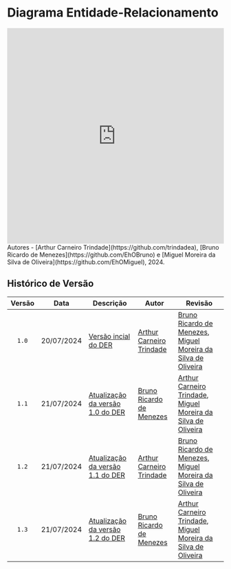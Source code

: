 # Diagrama Entidade-Relacionamento

<iframe frameborder="0" style="width:100%;height:500px;" src="https://viewer.diagrams.net/?lightbox=1&highlight=0000FF&nav=1&title=DER%20MUD%20Minecraft.drawio#R%3Cmxfile%3E%3Cdiagram%20name%3D%22P%C3%A1gina-1%22%20id%3D%22HAelyKkPPFcTzCwJ50Ut%22%3E7V1Zc9rIFv41rpr7gEvd2h%2B9xckkTpxlJva8uGSQQTEgAsKx%2FeuvAAlQn6MF1OqWZKamZowAAafP8p39SD0bPV9Oncngyu%2B5wyOq9J6P1PMjSlVDs8L%2FLa68rK5Q24qu9Kdeb3WNbC58917d6KISXZ17PXeWeGHg%2B8PAmyQvdv3x2O0GiWvOdOr%2FSb7swR8mP3Xi9KNPVDYXvnedoQte9tPrBYPVVYuam%2BvvXa8%2FiD%2BZGPbqmXun%2B9if%2BvNx9Hljf%2Byunhk58W2ij5wNnJ7%2FZ%2BuSenGknk19P1j9NXo%2Bc4cLusYUW73vXcqz6688dcdBkTd8fPdF%2F%2FlEfgw69KM1%2BHJ6dzH9rxPd5ckZziNSRF82eIlps%2Fx17uImypF6%2BmfgBe73idNdPPsnZIfw2iAYDcNHJPxz5D8598t3Ll48dWfe6%2FZjP3CCrcchH7nbj92et%2F1w6Hcflx%2B8uHN09FtPQwLEv8adBu7z1qWIIJeuP3KD6Uv4kuhZS48OJ2LcDlGs6MqfDR%2BoqhZdHGwxAVXt6KoTcV9%2Fff%2FNMYR%2FRCeBn0r%2FdvD1xflta373ybc%2FWq8Xxn3HBIfg9kJ%2BjR7602Dg9%2F2xM7zYXD1NHtPmNZ98fxKR8JcbBC%2BR8DnzwE8e3SyY%2Bo%2FumT%2F0p%2BGVnvvgzIdB8lCSJ0yYEybMCRPmhMn2kSrgSFffwZkGJwuBDi8sZSm69s5bUHDFJOMe84rwytbzD%2F44iH4kUbPYZObPp92Ivq9%2FHv49J98u%2F350jX%2BJ402UzqSjRucbfoG%2BG2Scl7F63eKQMrlu6g6dwHtKKh2Me5ZvDX%2Bl87L1gonvjYPZ1p2vFxc2zEyozXCzwWiEHd8Q%2FrH6DhtOXv%2BY%2FZkbqpwrZ%2BLkqB1n2o3PtIAWcoZefxz%2B3Q2P3J1m8HZhXimuUghRGaIiGoUoiELRqlInUKcLUCfusxfcLN5%2BrEePbreeOX%2BOpXnx4KWM6GYxWa7kEt6SW%2BqgVCkHNQ6%2F%2BtZJLR7ebj%2B3Oavlo%2Fiw3rS9QI9PayTTaQgENJYnOU%2FwovF77sc6szNbEuwkfAFRJ89LqsXPh3%2F1F%2F%2F%2FHH6%2F%2BE7hF5vH1yGPD4chznebotalqXEdHNQPdzTxm07PlyTZpJGXWAfUXQfUTe2CatSqlRo1gHRe%2B7PZ3ANMNRs4k8Wf04E%2Fup%2BHX%2BN04k698EssRDC%2Ber25tLMUVyGtKgtqbURcKSKuRlXiagF6nw3m48f2%2BBE6G5uQ7kfYqUhhNnHGpcBCfKN7LncpB1zOfH%2Fau7vBscv62j1ybUWGRsOcNdfJs8MKJF2dvaA6eSDSTGdKgMlQGC5Z%2FYLoZQyj8IgtqW9JRd2%2BcRVVG88h3YWuCdctodHd57fHG9IxE4FeO88j%2FY4faSvObu1PyDs86NTxPLxPbT48Q%2FrhmZUe3pcWHx5VZB%2BeRiAp6%2BwEyA%2FibfOFXsDpKORkfO%2F1LtSvs4%2BXVv%2BMXl13jMfRuHCaQzUr8TLS0%2BLcvQmlVlyoNIALq3CHf81Hk5jkzrQbX1m9gmpHm1xznF3OzzQX4n6cKexKuBr4znRdiRTH%2F1hlm%2BJLwzuRNPUe32klyuBOuxaggA%2BKvzKvehLn5OOfd3fW75uT5%2F6Afrm7eH39r7P4gLLeF41MvRJazKCzss6LJyI7DTHAX%2BF5npH%2FFXaeQmb55Ny7wxyjv7DZXtcZnkRPjLxeb6VUmEq66CjCm%2BunR%2Fo5ytHZOg3Ag3V1ZfQxR9tlihhs6CjHlkloEvatHpXkfRu7Z%2Fx2%2F%2BFh5lYSPTKlZAA36j6h7De6%2F42p%2B03hkB0eyEahhxTR4lIiXKlDQ7F4eiuVxkn15yIfUzTySTMhhpXUxzkFgZSyCnzXN2QVECL2guIfV0G4GDcdHMLFb8d0xOqRj%2BXQdLUCy2FWbjluv369Vz79%2Fvfk%2FLt%2FfUuD09tXDY81HEyJbFOyv6o3VKjq8ZPXBLkDGmF0JQi%2BFPYHNLbsG9wqxSHgBbQM7SAdNZaO%2FH4HtR74BvibVg5cAW%2BgWR4qAqjMlJocUYCFQ6bx7QCWWM1wASy2qjNgmg9iIfhdBWAWyEt%2FKdFJM0e64JR9TxPLeyRVeaoeKp7BoBpbn0j1KPG6lcLAuvhUDhkMnLwwLLUk7%2Bc2kFeTTVxY%2FdkkRLF3biYfjuqC4KjFRqeLYkh4Kz0XjvKzqngTNFo2Jp6d3jTQRFONVAw3EyMl7rWzb0XMvDvxc61QhNhwzdhWEcAylJvOWN45ShMJVOPmoprO9Xwdv698UdPMvhE%2F8cok2DaqI01FdYYhDdXhdliBYdTmUldnkxtqHMGTRt84gXXAOTULN9sIIEoRkWpCb0hmT0myL5h2U1hls1NGwJ346exsmrFqpZGRDsqoFdWU7IvHNz4gzpYoo7h6IR89CnLPQO5rb%2FTIZr4Eo0eK9RPIEBUOpcH4pKGijoegrCkhGgvC9g1TEZvN%2FYBbVR6mwrI%2FB%2FgmX2Mi6C1zoJzwinhk9BubMNk74gVGQ1SnVHGdQ4FUrEYPsZLRiFYcVstIb26lcoaSodPj1iEyNF7W5O6deumzuMwgf5IZ92aIcrxa1SyzD%2Bd3p54%2Fclo0z2ytaERolqzkThsS5MRgwaFsr5zWJQ%2FEwdW4CcVgfkHNmyf99%2BzdmfbSPz0P0TDUUSibCUpxEBDvtem%2Broah5N2Kn6uB0gzGiRsbMCMqOBdVnGxmWs0t8kbWhSHurvYjSTwR8FToULLMcYEJXlWWhWyK0kR%2B1QqYElOkKalJ1mjftujqol2hNEAblJ3ZFN8mUDRKheTs2dhZheFS1Aq1KBsM64JEWqGUcCIE4DLk%2BuB%2Bp4ySzQ0nUu7edwoe1biVx4GhpoIzMEjNe2NVig1UvcCadzz%2BclhcI1qBoIaTCNILwBsQHfqHQY42Dd2GmAFxtoQO3dblTshYPziUdvDLz%2BPz17iXmRXlO7t%2FO3Y%2Fdq4%2Bff3gXd%2Bc%2F7Ivn17ieFS9Ypf75ptSjy%2F3VHRBxX9IrUNBxLfzzjKbDXWqeUvL8t5ResoUirXjxqqaseAeS7b21aaFtA5OO8ShwQMqRNBgctVimGjN8JxHohF2ilv4E7P5W7XVsu%2Bw9V2a2oliK8eKaq7%2FTUoXNe1j27Z0Ev1rFtIDvNqZkOBuSo5QStt5pqoo33auhJRXkmNyOHWda0kWS76dS885ThopDiKXCHBWOCE3UiOqz4qAARdF6x25uWRQYq%2F8e3Dqjd3Kk46MpFVoqYfFZbWIuugFUQ7%2FsG059oFplvfOfXiIgKsaGUSxmSbHDsUWOQqNosQ3PghspQKbH%2BQQ5G1QhS1B0Qo20%2B0%2B8ZP9JN3McactVj6Yd5R2p3ERIAcR4CcC6zDAVhCguukCGjIbEX%2BhqGE0NZYvSthBOULkSysw0SaYes64n5qw3JKbJct7%2FsJWW3Y1dpoqip5yhlt2Wq0IV6MFEpYcZ3WPSSHC51Dl6wgEDAdfR93HoP%2F%2B8uHH6%2Bk%2FSv8nGXyroCWq3N4ZuK7rpB9agJn3BBdtN9WJpezu7Y4hfU%2BahqRyne7RmXp0cv7gddtDfGKxZRvyia9TQPx%2FvR50AJvR2cLG9jua9CY6HdYdLXoU77DQWFOJLJ%2BLoe7%2B4U38NhF53WMijcgmxJGH4R71iXnkZiwIkrLAPXTuzlu5mBl0aM5CoiwBgj0CPNnEUCUYlNShWI9mVaFKFJ5L6v6W6c9kztXN7fQwuPszKXEFi8n06WxVb%2FH5u8oiw7%2F5h%2FHDK5zGm6l4tiT9ItTj82A%2BhYi0qV4AsoNDeh7RMKTI%2Bh4lTBxbLYom7epmDmHSrrlDT6AwEOkemyF5F2DzRpiApERlwUWjaBVz3YQWa6RdjydZTxrZsnZtmTaCSLj0cIEpF9oeehlKZu9NUTMEQYbcqG7rU%2BYvbUwyj1ga40RYyOzrqpJ5%2BLgYuXGrHaWdi%2B3M6qnflq7M8To1MZ0mdAo%2FX5%2BBI22qOwiTQrZ0BGzKcQcP9rEYc1Vv9vRkWIjZU2cpWiEjuPON1%2F1dgirWY2PejBDnm%2BPz%2FNAsLQoY61V3bcIQToua1%2BHWB9lV15YUe%2Fam5bXwcir8wLg7eOX4R3JE8GAntkuddymPLGFbinYuW6LmuxmMWi26C4NbLALGMN%2BFRwQzD011xUCoUrojZsHShxbleoj0vKeFhddgWD5i89aG5InI2jI05iQp4FB0ystuBvjXfDSJv3qo%2FUpBJguJ2skdoEEtduZEwWHXO3fcgA%2FKGm6xh5VLmY0ZyxMzeCK8VJfZE1kihM%2BZ2EU9KMc2NZKRmcjPLjt6hWI35Tp6IlOGEsBlGlIJGtJG%2BtvsYlzp%2FjZRpKRc2ur47G89sOWiKSdWr2astRY%2BcJAwDsreoFqAheoVZCW2JgdU4nVcG5h4iNpkl3iKUHd2NeMUd4a4lBm0H8%2Fw5wVx8bW9KZvsw0vImhcpCDdbostj3I5ybGiUma9WEuVWD2Rt6Jr87fedXqgyWhODI%2BzycZHLynCqU8R9aGwQjqWvjnkLYunbqiAnS19sloVg%2BsrBQXus8WwrBiqBaIo2qcSmoSbg24ZFe9zWca5NXmvi8UBn6NJ1BoSIF8%2BLUJg77noNnQ4ByGzIJzPSy7UafPIU4u2WUBmp%2FxZMZThgprkzTiCAkw6Q15%2BW7NtdMjIM4zUyxK6wGVPp%2B1iIAnPXH8ZPbjQYgUy99gxOAglr%2BU4hUTCEw9B76EXwcUGpn9FXRTGqMxusz2W4CLZc%2BzMvatWZrn7O%2BgSG7kOQFW%2BZhWfojfs%2FlkBd2Vz4tHzfuYGGYCYhxD%2Fzx%2BFXdbzlObnOLPjjzhaf1POmIUZefZkQsS5%2BBR%2BoXrLNlAdnsZsuNdRaCZVriAm4QeeVgnCWuqE16BlUbclXDpJbzg4FoyXd7nUuq0DWS1qpckr5Ssrq3KO6B%2FdjmeFRwKKpZrILNQox7hvaT96l%2BkD%2Fmv%2FeSocIVglaFZxGq6ck5YqzFRosJMRVfN6MkBKKkBRO%2FwurPzTZssCKFnilflDF9YfQmY7rD6mqaDXR4VlCxKUEUdGZOQKknAqPaxDZYSTCVDqBaa6T6ch5dcftWLdCDbYMUaRST6G5FLX%2B5vB0AeMgaH0p1VlkYdnHMRbctV0dcjRyM34t6rg5oI3F8zyLdQjVksU6lIs1WA%2F3rLAk%2Feb749Wv68vfs%2Bv5z8f53VOPXv%2FdwfqO6oc%2FOTrUMTrMVxWUO44saUNg9uhD4MK5w7ua4OTpVWCQVTMuw4%2Fxq%2FRSn7X5b0WtDyAwUaRnlIksTYJXPed5pm8OKuVrSirR4y7JetjmKV6Zi6XKbUvOAtEc0qskSDyj9KA5imqOei%2FrWyOpApiLe%2BvOXhE31dSTYmEaiYgbfINOMt9QOkSHr%2FSWW1C7A%2FNUN4h5B%2BZS69Frsztz2UwsgTdzZRO2MSNfVTPeIx3RyUL8jKomvtr927H7sXP16esH7%2Frm%2FJd9%2BfRSz2ROGVkrnI026zX2fP3Nt3f3TJ2HwMHqW%2BvnQWtGUmUY0gelSJpEVhlrV2Qc8pW5XjBryE2vq0j%2BZ%2BiNQpLBQs36SYLN1MnJr%2BomcqbyNdHvKCOfhiD5VM2kqgVZwcrlE7a8nM%2BnDTFUKk1SD829ViWeaOJKl2Oo8ApIM68EsoSEaNwlpCjdcedU0m6TyhCChgziRH85dyRRzjxpUJ%2B8m4%2B73oKuDdAohiJRo6Q4N292jLNAg28W7TiuChrsHNdhY4CamRPXYaGGxrmuLwWuKgfurRH38jfbgrjX0GVwL7KFB7BzvaKSmp2MSupxrY%2BAqCSKiGVvG9ltHlmFiM5CMtwoxeKBoXWBdMg47uuQc%2F3ZXc8ZwyhOM1LRxErqk4709YzEluI81sFUVjmBb5c1yyWku6LRerA6V2UWp9kFdzNCk2oxIxUq6yhhx%2F0RoudYe1sp%2Bw7eXSvOycc%2F7%2B6s3zcnz%2F0B%2FXJ38fr637qOtnFVyrGq4dKzYlJmoVmkWcvuY0vclCbfXmHHCjKY7Z%2FAG4aUP6KGM1oYsfH9bHKEVGE1soFl7aLFkoPlOMQ2sNhSarJaawn33DBZyBqio1aLuqP8C7BKuSqSF4DKcFVSpl8XXb9Rs33zBJks9t65D8W3HaqabSDvoBOBhOpqvcLq5yv%2Fvj3Fz4SF2x1NEehyooJOwdn98Cb%2BnYc1%2BjSCyEiFuchBtMHXUfcx6L%2B%2FfPjxevqP0v9JBt86UED%2Bul75CBfQRwh%2FZ7Cve4CdS9I6caGwngTmFrIuzkDoq1bFxJqkAv6qrG8c%2FsuPE1azgnHnWD674SjXV2czUYTzhiu0hLBRbR5iuQutKxA010RVTGAWj5WtfzS9WOv5zmyrMH4v5zL3TOpvV0e44ccs6iEhRq1feQQbNRe5KhSvt5KcXdrNo65QrLWGGQ02ASzdaGSSlZle05tPmyCtbB2%2FdGm14FzkNxlgUZHivkz%2Bq0mADCkWvg5md06aSDTDZ2TFRGgqOFNJN6fsRNWTZSfYNk6hZSe6FFVThxRCzduzC%2Bs%2BvSYNtIRJuKtWBvDI947Vgvl6XhAGCdAuGjzuvaHXc3pNnUGjGMlDoSLDfDid32z1jlSFk69GalLxSnUm3KDax1EZRkFNAtpyN3cQpkwgAPzmdl0swdYMPULZtTLahqbSup0lNZFlS%2FE%2B9XRFJznneWKF4AbKsLGZqM8gZ9VkK9XYzEhKgBOpqzPZwiulGLbYuYKP7YOOv3O1M6GRcfDxTOjPNSmvy5JfPgOh1eQZ85kHzaCnKsZBZ4pjYqnsNKQSxKGNLNCwmJxCh4os0MBJTqEQ%2FWhw%2Flln3DGdQnMtNP9sIAn%2BJhNYZRJylEnIKYZkesOY%2FLJqJX3CTkOhqLKAolt0FwhL8fJIZCZ3gxmdKpRR1poZUnz7H00Yp%2BOVQ9BafhhN5sOZ99TQtitK2Wy%2FIT3YjrS3NblAi1gMuOtYSJ2hUI1tS4nF1y9JH8coc51RTdqI48zvzVrca6frPXjdhuoiwu65EKuLUM8RWtio0%2FahuePi2diBLnIeP87PKQgybfBVM%2BgMUiJ6Lm6vjOxZk4qSk4GWa5vN5X%2FVhioSMDSIGrIjyLGP3I5CGxhGXl5ZfQ2qlbLJREUSSahRNqU1q2XV525J05U3dpEinCYG0lTgm4ncPI%2BLVHPHK3%2Fv9S7Ur7OPl1b%2FjF5dd4zH0bgjaMIl0cFJUuaI%2BI24xA8u5r52xpyJwfaV2dg6nqpkBdVN8fa2tsgKMogc%2F93SyjVxzoeI68qbzRyIs5K0D21szKRKvaEX0YB2EVnkjFMdDgU5d2fdqddFCN8IgAupbIoci4lTGVaiLFaq3aUweEPpjIXuBNMZK0Ve93dvWrUjsremWxsehXzFAiH%2Fl%2FvQJDY2G4DoFembJihEi9%2Fcrj%2BauONZQ4vcIJmFBjrxed3I2PmpP2mH90qA9yp0TgcOTWEMH3KzfIxe2dS%2BTIC8DewzrWDl3rKmQrNzHO9Q2XXCH9HYDIfFCvTOzdQlvHOcL2u52gcfmZXXtV%2BIETMdx%2FqUqWoKO4KRFozbQDZkO2hgCIhTnarNpr7jD0r7auwbCCU5bcjl38HUzmJzOWnWG0oX2%2BKjLKF9WI6yrEuhbabyAKY5rfg21WQrx%2Faa7GV1eBXVtJlaoxhWbSSSgqpDfnATxncunhekXCYxT8Zdr6l%2BApHq8%2BLEhn5CHfECX8ufyXaVQ1DgvFh2MWtd5FYFe10qwZ%2FoqFIYU1m2mCBmr%2FaVf%2BuRKOtWY0R8NUR6Kyv8I0g0RYb41qFLtorJvoXUDj55F9ljjaa%2BiCCtY4NivH29DSvvTvx6ZFGNQgsM7xBZjLPj1OfqNqBgW4pQnhMVbLH29UvhrUzW0lVY5YBzHTaH96Bp5WtaFZmljXK9IHwH216A%2FS%2FK9fBWqmCuR%2FZvNBa9KWC4tw7LSKuCb1kc2Q7qslVS2MSYqqiLl0OnRNyQzTG1Jy9hp5usjb0s3oWOR3OJa7M4RSBxcbABBzPIABtcoGrhxGBWZWD1ecFcfFkYqlI2xVghVE2JCtCasA%2FerpCX5qsDxt3Gp3qlXhtBil9RUeBe%2B1owElgAlu67Ig%2FeiRTckccL4KZtmGuiHaMGa8eobIQLE2hpSc%2F6UxcgXCIw%2FJvVYtIG3iW6xlpNVTYIq0dFVx2sYeO25mVvL9s2tVlhj8pDRXDfGJvoLW5J2ag8uBU%2FS4pnPKQs92urdBTictQoUMjjmRmqyl0rgw1dVJcvQiuvEGe6sWE2lTBmEpn1IDYDjWzckaEHat4an9Vhnjthed1CX%2F2uKNDIsK85YuFcdcYom2St8DxAizfSxcNJ6sOHU3%2BxJ3RzGuGvGlz5vUU56sX%2FAQ%3D%3D%3C%2Fdiagram%3E%3C%2Fmxfile%3E#%7B%22pageId%22%3A%22HAelyKkPPFcTzCwJ50Ut%22%7D"></iframe>
Autores - [Arthur Carneiro Trindade](https://github.com/trindadea), [Bruno Ricardo de Menezes](https://github.com/EhOBruno) e [Miguel Moreira da Silva de Oliveira](https://github.com/EhOMiguel), 2024.
</center>

## Histórico de Versão

| Versão | Data       | Descrição                                      | Autor                                               | Revisão                                               |
| :----: | :--------: | ---------------------------------------------- | --------------------------------------------------- | ----------------------------------------------------- |
| `1.0`  | 20/07/2024 | [Versão incial do DER](./versoes_antigas/versao_1.0.png) | [Arthur Carneiro Trindade](https://github.com/trindadea) | [Bruno Ricardo de Menezes](https://github.com/EhOBruno), [Miguel Moreira da Silva de Oliveira](https://github.com/EhOMiguel) |
| `1.1`  | 21/07/2024 | [Atualização da versão 1.0 do DER](./versoes_antigas/versao_1.1.png) | [Bruno Ricardo de Menezes](https://github.com/EhOBruno) | [Arthur Carneiro Trindade](https://github.com/trindadea), [Miguel Moreira da Silva de Oliveira](https://github.com/EhOMiguel) |
| `1.2`  | 21/07/2024 | [Atualização da versão 1.1 do DER](./versoes_antigas/versao_1.0.png) | [Arthur Carneiro Trindade](https://github.com/trindadea) | [Bruno Ricardo de Menezes](https://github.com/EhOBruno), [Miguel Moreira da Silva de Oliveira](https://github.com/EhOMiguel) |
| `1.3`  | 21/07/2024 | [Atualização da versão 1.2 do DER](./versoes_antigas/versao_1.1.png) | [Bruno Ricardo de Menezes](https://github.com/EhOBruno) | [Arthur Carneiro Trindade](https://github.com/trindadea), [Miguel Moreira da Silva de Oliveira](https://github.com/EhOMiguel) |
